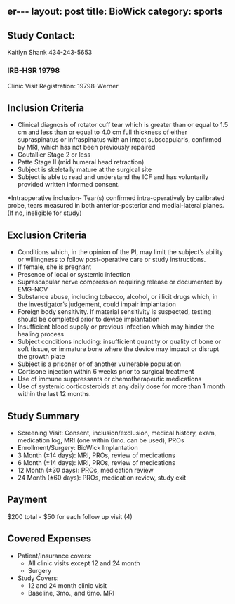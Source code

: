 er---
layout: post
title: BioWick
category: sports
---

## Study Contact:  
Kaitlyn Shank
434-243-5653

### IRB-HSR 19798
Clinic Visit Registration:
19798-Werner

##  Inclusion Criteria

- Clinical diagnosis of rotator cuff tear which is greater than or equal to 1.5 cm and less than or equal to 4.0 cm full thickness of either supraspinatus or infraspinatus with an intact subscapularis, confirmed by MRI, which has not been previously repaired
- Goutallier Stage 2 or less
- Patte Stage II (mid humeral head retraction)
- Subject is skeletally mature at the surgical site
- Subject is able to read and understand the ICF and has voluntarily provided written informed consent.

*Intraoperative inclusion- Tear(s) confirmed intra-operatively by calibrated probe, tears measured in both anterior-posterior and medial-lateral planes. (If no, ineligible for study)

##  Exclusion Criteria

- Conditions which, in the opinion of the PI, may limit the subject’s ability or willingness to follow post-operative care or study instructions.
- If female, she is pregnant
- Presence of local or systemic infection
- Suprascapular nerve compression requiring release or documented by EMG-NCV
- Substance abuse, including tobacco, alcohol, or illicit drugs which, in the investigator’s judgement, could impair implantation
- Foreign body sensitivity.  If material sensitivity is suspected, testing should be completed prior to device implantation
- Insufficient blood supply or previous infection which may hinder the healing process
- Subject conditions including: insufficient quantity or quality of bone or soft tissue, or immature bone where the device may impact or disrupt the growth plate
- Subject is a prisoner or of another vulnerable population
- Cortisone injection within 6 weeks prior to surgical treatment
- Use of immune suppressants or chemotherapeutic medications
- Use of systemic corticosteroids at any daily dose for more than 1 month within the last 12 months.

## Study Summary

- Screening Visit: Consent, inclusion/exclusion, medical history, exam, medication log, MRI (one within 6mo. can be used), PROs
- Enrollment/Surgery: BioWick Implantation
- 3 Month (±14 days): MRI, PROs, review of medications
- 6 Month (±14 days): MRI, PROs, review of medications
- 12 Month (±30 days): PROs, medication review
- 24 Month (±60 days): PROs, medication review, study exit

## Payment
$200 total - $50 for each follow up visit (4)

## Covered Expenses
- Patient/Insurance covers:
  - All clinic visits except 12 and 24 month
  - Surgery
- Study Covers:
  - 12 and 24 month clinic visit
  - Baseline, 3mo., and 6mo. MRI
